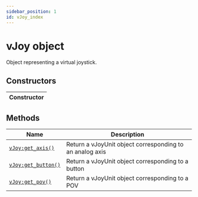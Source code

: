 ```yaml
---
sidebar_position: 1
id: vJoy_index
---
```


# vJoy object
Object representing a virtual joystick.

## Constructors
|Constructor|
|---|

## Methods
|Name|Description|
|-|-|
|[```vJoy:get_axis()```](/libs/mapper/vJoy/vJoy-get_axis)|Return a vJoyUnit object corresponding to an analog axis|
|[```vJoy:get_button()```](/libs/mapper/vJoy/vJoy-get_button)|Return a vJoyUnit object corresponding to a button|
|[```vJoy:get_pov()```](/libs/mapper/vJoy/vJoy-get_pov)|Return a vJoyUnit object corresponding to a POV|
